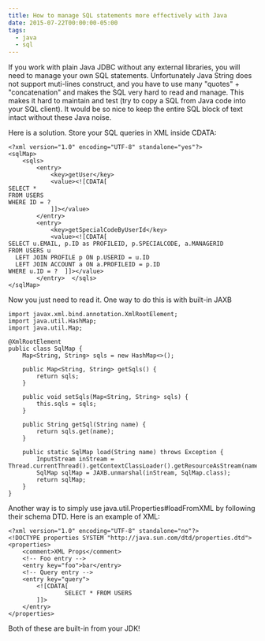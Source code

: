 ```yaml
---
title: How to manage SQL statements more effectively with Java
date: 2015-07-22T00:00:00-05:00
tags:
  - java
  - sql
---
```

If you work with plain Java JDBC without any external libraries, you will need to manage your own SQL statements. Unfortunately Java String does not support muti-lines construct, and you have to use many "quotes" + "concatenation" and makes the SQL very hard to read and manage. This makes it hard to maintain and test (try to copy a SQL from Java code into your SQL client). It would be so nice to keep the entire SQL block of text intact without these Java noise.

Here is a solution. Store your SQL queries in XML inside CDATA:

```
<?xml version="1.0" encoding="UTF-8" standalone="yes"?>
<sqlMap>
    <sqls>
        <entry>
            <key>getUser</key>
            <value><![CDATA[
SELECT *
FROM USERS
WHERE ID = ?
            ]]></value>
        </entry>
        <entry>
            <key>getSpecialCodeByUserId</key>
            <value><![CDATA[
SELECT u.EMAIL, p.ID as PROFILEID, p.SPECIALCODE, a.MANAGERID
FROM USERS u
  LEFT JOIN PROFILE p ON p.USERID = u.ID
  LEFT JOIN ACCOUNT a ON a.PROFILEID = p.ID
WHERE u.ID = ?  ]]></value>
        </entry>  </sqls>
</sqlMap>
```

Now you just need to read it. One way to do this is with built-in JAXB

```
import javax.xml.bind.annotation.XmlRootElement;
import java.util.HashMap;
import java.util.Map;

@XmlRootElement
public class SqlMap {
    Map<String, String> sqls = new HashMap<>();

    public Map<String, String> getSqls() {
        return sqls;
    }

    public void setSqls(Map<String, String> sqls) {
        this.sqls = sqls;
    }

    public String getSql(String name) {
        return sqls.get(name);
    }

    public static SqlMap load(String name) throws Exception {
        InputStream inStream = Thread.currentThread().getContextClassLoader().getResourceAsStream(name);
        SqlMap sqlMap = JAXB.unmarshal(inStream, SqlMap.class);
        return sqlMap;
    }
}
```

Another way is to simply use java.util.Properties#loadFromXML by following their schema DTD. Here is an example of XML:

```
<?xml version="1.0" encoding="UTF-8" standalone="no"?>
<!DOCTYPE properties SYSTEM "http://java.sun.com/dtd/properties.dtd">
<properties>
    <comment>XML Props</comment>
    <!-- Foo entry -->
    <entry key="foo">bar</entry>
    <!-- Query entry -->
    <entry key="query">
        <![CDATA[
                SELECT * FROM USERS
        ]]>
    </entry>
</properties>
```

Both of these are built-in from your JDK!
